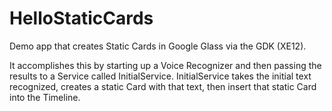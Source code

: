 HelloStaticCards
================

Demo app that creates Static Cards in Google Glass via the GDK (XE12).

It accomplishes this by starting up a Voice Recognizer and then passing the
results to a Service called InitialService. InitialService takes the initial
text recognized, creates a static Card with that text, then insert that
static Card into the Timeline.